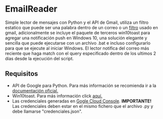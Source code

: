 # EmailReader
Simple lector de mensajes con Python y el API de Gmail, utiliza un filtro estatico que puede ser una palabra dentro de un correo o un [filtro](https://developers.google.com/gmail/api/guides/filtering) usado en gmail, adicionalmente se incluye el paquete de terceros win10toast para agregar una notificación push en Windows 10, una solución elegante y sencilla que puede ejecutarse con un archivo .bat e incluso configurarlo para que se ejecute al iniciar Windows. El lector notifica del correo más reciente que haga match con el query especificado dentro de los ultimos 2 días desde la ejecución del script.

## Requisitos

- API de Google para Python. Para más información se recomienda ir a la [documentación oficial.](https://developers.google.com/gmail/api/quickstart/python)
- Win10toast. Para más información click [aquí.](https://pypi.org/project/win10toast/)
- Las credenciales generadas en [Gogle Cloud Console](https://developers.google.com/workspace/guides/create-credentials). **IMPORTANTE!** Las credenciales deben estar en el mismo fichero que el archivo .py y debe llamarse "credenciales.json".
